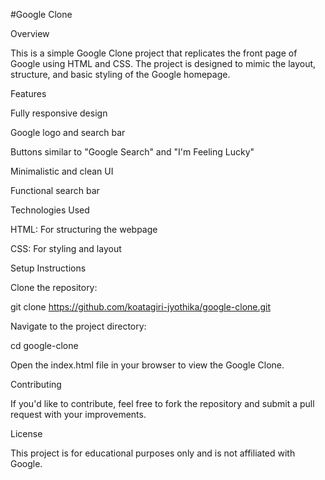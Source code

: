 #Google Clone

Overview

This is a simple Google Clone project that replicates the front page of Google using HTML and CSS. The project is designed to mimic the layout, structure, and basic styling of the Google homepage.

Features

Fully responsive design

Google logo and search bar

Buttons similar to "Google Search" and "I'm Feeling Lucky"

Minimalistic and clean UI

Functional search bar 

Technologies Used

HTML: For structuring the webpage

CSS: For styling and layout



Setup Instructions

Clone the repository:

git clone https://github.com/koatagiri-jyothika/google-clone.git

Navigate to the project directory:

cd google-clone

Open the index.html file in your browser to view the Google Clone.

Contributing

If you'd like to contribute, feel free to fork the repository and submit a pull request with your improvements.

License

This project is for educational purposes only and is not affiliated with Google.
